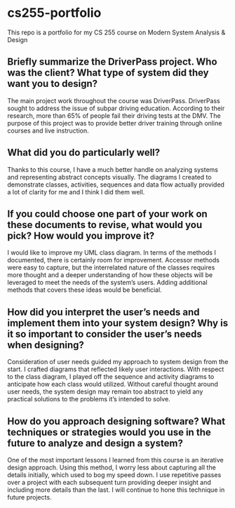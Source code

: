 # cs255-portfolio
This repo is a portfolio for my CS 255 course on Modern System Analysis &amp; Design

## Briefly summarize the DriverPass project. Who was the client? What type of system did they want you to design?
The main project work throughout the course was DriverPass. DriverPass sought to address the issue of subpar driving education. According to their research, more than 65% of people fail their driving tests at the DMV. The purpose of this project was to provide better driver training through online courses and live instruction.

## What did you do particularly well?
Thanks to this course, I have a much better handle on analyzing systems and representing abstract concepts visually. The diagrams I created to demonstrate classes, activities, sequences and data flow actually provided a lot of clarity for me and I think I did them well.

## If you could choose one part of your work on these documents to revise, what would you pick? How would you improve it?
I would like to improve my UML class diagram. In terms of the methods I documented, there is certainly room for improvement. Accessor methods were easy to capture, but the interrelated nature of the classes requires more thought and a deeper understanding of how these objects will be leveraged to meet the needs of the system’s users. Adding additional methods that covers these ideas would be beneficial.

## How did you interpret the user’s needs and implement them into your system design? Why is it so important to consider the user’s needs when designing?
Consideration of user needs guided my approach to system design from the start. I crafted diagrams that reflected likely user interactions. With respect to the class diagram, I played off the sequence and activity diagrams to anticipate how each class would utilized. Without careful thought around user needs, the system design may remain too abstract to yield any practical solutions to the problems it’s intended to solve.

## How do you approach designing software? What techniques or strategies would you use in the future to analyze and design a system?
One of the most important lessons I learned from this course is an iterative design approach. Using this method, I worry less about capturing all the details initially, which used to bog my speed down. I use repetitive passes over a project with each subsequent turn providing deeper insight and including more details than the last. I will continue to hone this technique in future projects.
